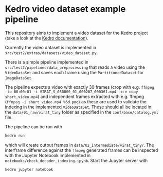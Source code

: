 # Kedro video dataset example pipeline

This repository aims to implement a video dataset for the Kedro project (take a look at the [Kedro documentation](https://kedro.readthedocs.io)).

Currently the video dataset is implemented in `src/test2/extras/datasets/video_dataset.py`.

There is a simple pipeline implemented in `src/test2/pipelines/data_preprocessing` that reads a video using the `VideoDataSet` and saves each frame using the `PartitionedDataset` for `ImageDataSet`.

The pipeline expects a video with exactly 30 frames (crop with e.g. `ffmpeg -to 00:00:01 -i VIRAT_S_050000_01_000207_000361.mp4 -c:v copy short_video.mp4`) and independent frames extracted with e.g. ffmpeg (`ffmpeg -i short_video.mp4 %6d.png`) as these are used to validate the indexing in the implemented `VideoDataSet`. These should all be located in the `data/01_raw/virat_tiny` folder as specified in the `conf/base/catalog.yml` file.

The pipeline can be run with
```bash
kedro run
```
which will create output frames in `data/02_intermediate/virat_tiny/`. The interframe difference against the `ffmpeg` generated frames can be inspected with the Jupyter Notebook implemented in `notebooks/check_decoder_indexing.ipynb`. Start the Jupyter server with
```bash
kedro jupyter notebook
```
